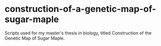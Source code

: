 # construction-of-a-genetic-map-of-sugar-maple
Scripts used for my master's thesis in biology, titled Construction of the Genetic Map of Sugar Maple. 
